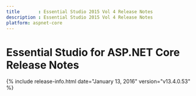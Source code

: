```yaml
---
title       : Essential Studio 2015 Vol 4 Release Notes
description : Essential Studio 2015 Vol 4 Release Notes
platform: aspnet-core
---
```


# Essential Studio for ASP.NET Core Release Notes

{% include release-info.html date="January 13, 2016" version="v13.4.0.53" %} 





